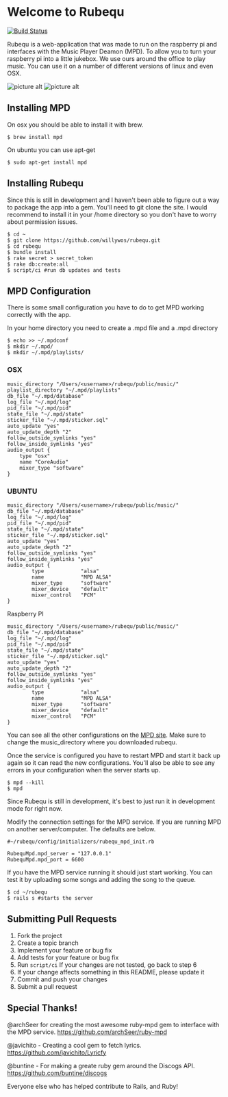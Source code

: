 # Welcome to Rubequ

[![Build Status](https://api.travis-ci.org/willywos/rubequ.png?branch=master)](https://travis-ci.org/willywos/rubequ)


Rubequ is a web-application that was made to run on the raspberry pi and
interfaces with the Music Player Deamon (MPD). To allow you to turn your raspberry
pi into a little jukebox. We use ours around the office to play music.
You can use it on a number of different versions of linux and even OSX.

![picture alt](http://i.imgur.com/fWg0xRI.png?1 "Home Page")
![picture alt](http://i.imgur.com/BZKeStT.png?1 "All Songs")

## Installing MPD

On osx you should be able to install it with brew.

```
$ brew install mpd
```

On ubuntu you can use apt-get

```
$ sudo apt-get install mpd
```

## Installing Rubequ

Since this is still in development and I haven't been able to figure out a
way to package the app into a gem. You'll need to git clone the site.
I would recommend to install it in your /home directory so you don't
have to worry about permission issues.

```
$ cd ~
$ git clone https://github.com/willywos/rubequ.git
$ cd rubequ
$ bundle install
$ rake secret > secret_token
$ rake db:create:all
$ script/ci #run db updates and tests
```

## MPD Configuration

There is some small configuration you have to do to get MPD working
correctly with the app.

In your home directory you need to create a .mpd file and a .mpd directory

```
$ echo >> ~/.mpdconf
$ mkdir ~/.mpd/
$ mkdir ~/.mpd/playlists/
```

### OSX

```
music_directory "/Users/<username>/rubequ/public/music/"
playlist_directory "~/.mpd/playlists"
db_file "~/.mpd/database"
log_file "~/.mpd/log"
pid_file "~/.mpd/pid"
state_file "~/.mpd/state"
sticker_file "~/.mpd/sticker.sql"
auto_update "yes"
auto_update_depth "2"
follow_outside_symlinks "yes"
follow_inside_symlinks "yes"
audio_output {
    type "osx"
    name "CoreAudio"
    mixer_type "software"
}
```

### UBUNTU

```
music_directory "/Users/<username>/rubequ/public/music/"
db_file "~/.mpd/database"
log_file "~/.mpd/log"
pid_file "~/.mpd/pid"
state_file "~/.mpd/state"
sticker_file "~/.mpd/sticker.sql"
auto_update "yes"
auto_update_depth "2"
follow_outside_symlinks "yes"
follow_inside_symlinks "yes"
audio_output {
        type            "alsa"
        name            "MPD ALSA"
        mixer_type      "software"
        mixer_device    "default"
        mixer_control   "PCM"
}
```

Raspberry PI

```
music_directory "/Users/<username>/rubequ/public/music/"
db_file "~/.mpd/database"
log_file "~/.mpd/log"
pid_file "~/.mpd/pid"
state_file "~/.mpd/state"
sticker_file "~/.mpd/sticker.sql"
auto_update "yes"
auto_update_depth "2"
follow_outside_symlinks "yes"
follow_inside_symlinks "yes"
audio_output {
        type            "alsa"
        name            "MPD ALSA"
        mixer_type      "software"
        mixer_device    "default"
        mixer_control   "PCM"
}

```

You can see all the other configurations on the [MPD site](http://mpd.wikia.com/wiki/Configuration).
Make sure to change the music_directory where you downloaded rubequ.

Once the service is configured you have to restart MPD and start it back up again
so it can read the new configurations. You'll also be able to see any errors
in your configuration when the server starts up.

```
$ mpd --kill
$ mpd
```

Since Rubequ is still in development, it's best to just run it in
development mode for right now.

Modify the connection settings for the MPD service. If you are running
MPD on another server/computer. The defaults are below.

```
#~/rubequ/config/initializers/rubequ_mpd_init.rb

RubequMpd.mpd_server = "127.0.0.1"
RubequMpd.mpd_port = 6600

```

If you have the MPD service running it should just start working. You can test it by
uploading some songs and adding the song to the queue.

```
$ cd ~/rubequ
$ rails s #starts the server
```

## Submitting Pull Requests

1. Fork the project
2. Create a topic branch
3. Implement your feature or bug fix
4. Add tests for your feature or bug fix
5. Run `script/ci` If your changes are not tested, go back to step 6
6. If your change affects something in this README, please update it
7. Commit and push your changes
8. Submit a pull request


## Special Thanks!

@archSeer for creating the most awesome ruby-mpd gem to interface with the MPD
service.
https://github.com/archSeer/ruby-mpd

@javichito - Creating a cool gem to fetch lyrics.
https://github.com/javichito/Lyricfy

@buntine - For making a greate ruby gem around the Discogs API.
https://github.com/buntine/discogs

Everyone else who has helped contribute to Rails, and Ruby!


